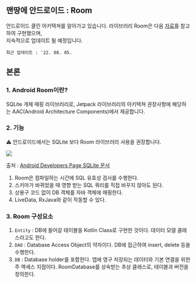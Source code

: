 ## 맨땅에 안드로이드 : Room
안드로이드 클린 아키텍쳐를 알아가고 있습니다. 라이브러리 Room은 다음 [자료](https://blog.yena.io/studynote/2018/09/08/Android-Kotlin-Room.html)를 참고하여 구현했으며,  
지속적으로 업데이트 될 예정입니다.  

`최근 업데이트 : '22. 08. 05.`
<br/>
## 본론
### 1. Android Room이란?

SQLite 개체 매핑 라이브러리로, Jetpack 라이브러리의 아키텍쳐 권장사항에 해당하는 AAC(Android Architecture Components)에서 제공합니다.
### 2. 기능
⚠ 안드로이드에서는 SQLite 보다 Room 라이브러리 사용을 권장합니다. 

![](https://user-images.githubusercontent.com/86638578/182986978-8d28e412-aa90-4d54-81da-ff06b7db4e9f.png)

출처 : [Android Developers Page SQLite 문서](https://developer.android.com/training/data-storage/sqlite)

1. Room은 컴파일하는 시간에 SQL 유효성 검사를 수행한다.
2. 스키마가 바뀌었을 때 영향 받는 SQL 쿼리를 직접 바꾸지 않아도 된다.
3. 상용구 코드 없이 DB 객체를 자바 객체에 매핑한다.
4. LiveData, RxJava와 같이 작동할 수 있다.

### 3. Room 구성요소

1. `Entity` : DB에 들어갈 테이블을 Kotlin Class로 구현한 것이다. 데이터 모델 클래스라고도 한다.
2. `DAO` : Database Access Object의 약자이다. DB에 접근하여 insert, delete 등을 수행한다.
3. `DB` : Database holder를 포함한다. 앱에 영구 저장되는 데이터와 기본 연결을 위한 주 액세스 지점이다. RoomDatabase를 상속받는 추상 클래스로, 테이블과 버전을 정의한다.
